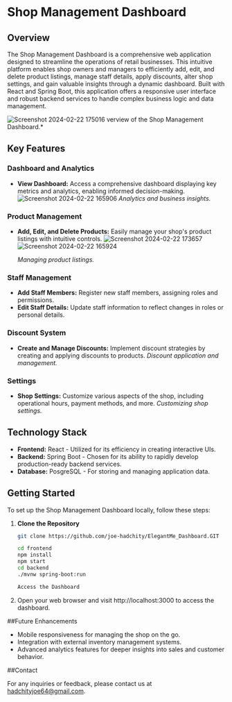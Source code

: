 # Shop Management Dashboard

## Overview

The Shop Management Dashboard is a comprehensive web application designed to streamline the operations of retail businesses. This intuitive platform enables shop owners and managers to efficiently add, edit, and delete product listings, manage staff details, apply discounts, alter shop settings, and gain valuable insights through a dynamic dashboard. Built with React and Spring Boot, this application offers a responsive user interface and robust backend services to handle complex business logic and data management.

![Screenshot 2024-02-22 175016](https://github.com/joe-hadchity/ElegantMe_Dashboard/assets/105626252/1dae6e65-71bc-457d-ae03-ab81942b63b6)
verview of the Shop Management Dashboard.*

## Key Features

### Dashboard and Analytics
- **View Dashboard:** Access a comprehensive dashboard displaying key metrics and analytics, enabling informed decision-making.
  ![Screenshot 2024-02-22 165906](https://github.com/joe-hadchity/ElegantMe_Dashboard/assets/105626252/970cc461-1ea0-4e8d-a203-772501481965)
  *Analytics and business insights.*

### Product Management
- **Add, Edit, and Delete Products:** Easily manage your shop's product listings with intuitive controls.
  ![Screenshot 2024-02-22 173657](https://github.com/joe-hadchity/ElegantMe_Dashboard/assets/105626252/0032d855-95e5-4be1-9cea-35f59486e274)![Screenshot 2024-02-22 165924](https://github.com/joe-hadchity/ElegantMe_Dashboard/assets/105626252/d473c4c2-2446-4817-9007-4663550a97f8)

  *Managing product listings.*

### Staff Management
- **Add Staff Members:** Register new staff members, assigning roles and permissions.
- **Edit Staff Details:** Update staff information to reflect changes in roles or personal details.
  

### Discount System
- **Create and Manage Discounts:** Implement discount strategies by creating and applying discounts to products.
  *Discount application and management.*

### Settings
- **Shop Settings:** Customize various aspects of the shop, including operational hours, payment methods, and more.
  *Customizing shop settings.*


## Technology Stack

- **Frontend:** React - Utilized for its efficiency in creating interactive UIs.
- **Backend:** Spring Boot - Chosen for its ability to rapidly develop production-ready backend services.
- **Database:** PosgreSQL - For storing and managing application data.

## Getting Started

To set up the Shop Management Dashboard locally, follow these steps:

1. **Clone the Repository**
   ```bash
   git clone https://github.com/joe-hadchity/ElegantMe_Dashboard.GIT

   cd frontend
   npm install
   npm start
   cd backend
   ./mvnw spring-boot:run

   Access the Dashboard
2. Open your web browser and visit http://localhost:3000 to access the dashboard.

##Future Enhancements

- Mobile responsiveness for managing the shop on the go.
- Integration with external inventory management systems.
- Advanced analytics features for deeper insights into sales and customer behavior.

##Contact

For any inquiries or feedback, please contact us at hadchityjoe64@gmail.com.
